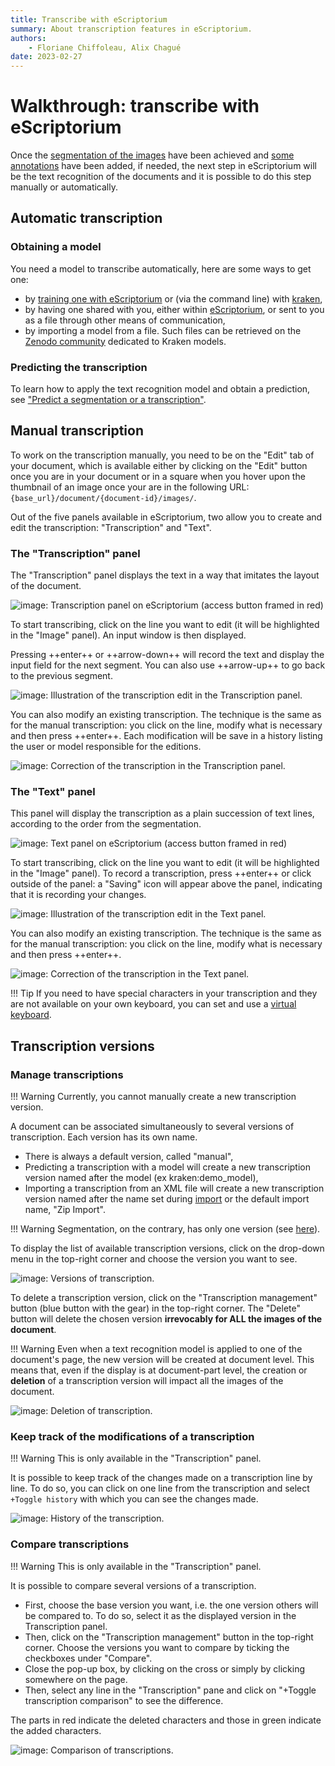 ```yaml
---
title: Transcribe with eScriptorium
summary: About transcription features in eScriptorium.
authors:
    - Floriane Chiffoleau, Alix Chagué
date: 2023-02-27
---
```


# Walkthrough: transcribe with eScriptorium

Once the [segmentation of the images](walkthrough_segment.md) have been achieved and [some annotations](walkthrough_annotate.md) have been added, if needed, the next step in eScriptorium will be the text recognition of the documents and it is possible to do this step manually or automatically.

## Automatic transcription

### Obtaining a model

You need a model to transcribe automatically, here are some ways to get one:  

- by [training one with eScriptorium](walkthrough_train.md) or (via the command line) with [kraken](https://kraken.re),
- by having one shared with you, either within [eScriptorium](walkthrough_collaborate.md#share-a-model), or sent to you as a file through other means of communication,
- by importing a model from a file. Such files can be retrieved on the [Zenodo community](https://zenodo.org/communities/ocr_models/) dedicated to Kraken models.

### Predicting the transcription

To learn how to apply the text recognition model and obtain a prediction, see ["Predict a segmentation or a transcription"](walkthrough_predict.md).  

## Manual transcription

To work on the transcription manually, you need to be on the "Edit" tab of your document, which is available either by clicking on the "Edit" button once you are in your document or in a square when you hover upon the thumbnail of an image once your are in the following URL: `{base_url}/document/{document-id}/images/`.

Out of the five panels available in eScriptorium, two allow you to create and edit the transcription: "Transcription" and "Text".

### The "Transcription" panel

The "Transcription" panel displays the text in a way that imitates the layout of the document.  

![image: Transcription panel on eScriptorium (access button framed in red)](img/transcribe/transcription_panel.png "Transcription panel on eScriptorium (access button framed in red)")  

To start transcribing, click on the line you want to edit (it will be highlighted in the "Image" panel). An input window is then displayed.  

Pressing ++enter++ or ++arrow-down++ will record the text and display the input field for the next segment. You can also use ++arrow-up++ to go back to the previous segment.  

![image: Illustration of the transcription edit in the Transcription panel.](img/transcribe/by_hand.gif "Illustration of the transcription edit in the Transcription panel")

You can also modify an existing transcription. The technique is the same as for the manual transcription: you click on the line, modify what is necessary and then press ++enter++. Each modification will be save in a history listing the user or model responsible for the editions.

![image: Correction of the transcription in the Transcription panel.](img/transcribe/correction.gif "Correction of the transcription in the Transcription panel")

### The "Text" panel

This panel will display the transcription as a plain succession of text lines, according to the order from the segmentation.

![image: Text panel on eScriptorium (access button framed in red)](img/transcribe/text_panel.png "Text panel on eScriptorium (access button framed in red)")

To start transcribing, click on the line you want to edit (it will be highlighted in the "Image" panel). To record a transcription, press ++enter++ or click outside of the panel: a "Saving" icon will appear above the panel, indicating that it is recording your changes.

![image: Illustration of the transcription edit in the Text panel.](img/transcribe/by_hand_2.gif "Illustration of the transcription edit in the Text panel")

You can also modify  an existing transcription. The technique is the same as for the manual transcription: you click on the line, modify what is necessary and then press ++enter++.

![image: Correction of the transcription in the Text panel.](img/transcribe/correction_2.gif "Correction of the transcription in the Text panel")
  
!!! Tip
    If you need to have special characters in your transcription and they are not available on your own keyboard, you can set and use a [virtual keyboard](walkthrough_virtual_keyboard.md).

## Transcription versions

### Manage transcriptions

!!! Warning
    Currently, you cannot manually create a new transcription version.

A document can be associated simultaneously to several versions of transcription. Each version has its own name.  

- There is always a default version, called "manual",
- Predicting a transcription with a model will create a new transcription version named after the model (ex kraken:demo_model),
- Importing a transcription from an XML file will create a new transcription version named after the name set during [import](walkthrough_import.md) or the default import name, "Zip Import".

!!! Warning
    Segmentation, on the contrary, has only one version (see [here](walkthrough_segment.md)).

To display the list of available transcription versions, click on the drop-down menu in the top-right corner and choose the version you want to see.

![image: Versions of transcription.](img/transcribe/transcription_version.gif "Versions of transcription")

To delete a transcription version, click on the "Transcription management" button (blue button with the gear) in the top-right corner. The "Delete" button will delete the chosen version **irrevocably for ALL the images of the document**.

!!! Warning
    Even when a text recognition model is applied to one of the document's page, the new version will be created at document level. This means that, even if the display is at document-part level, the creation or **deletion** of a transcription version will impact all the images of the document.

![image: Deletion of transcription.](img/transcribe/delete_version.gif "Deletion of transcription")

### Keep track of the modifications of a transcription

!!! Warning
    This is only available in the "Transcription" panel.

It is possible to keep track of the changes made on a transcription line by line. To do so, you can click on one line from the transcription and select `+Toggle history` with which you can see the changes made.

![image: History of the transcription.](img/transcribe/toggle_history.gif "History of the transcription")

### Compare transcriptions

!!! Warning
    This is only available in the "Transcription" panel.

It is possible to compare several versions of a transcription.  

- First, choose the base version you want, i.e. the one version others will be compared to. To do so, select it as the displayed version in the Transcription panel.  
- Then, click on the "Transcription management" button in the top-right corner. Choose the versions you want to compare by ticking the checkboxes under "Compare".
- Close the pop-up box, by clicking on the cross or simply by clicking somewhere on the page.  
- Then, select any line in the "Transcription" pane and click on "+Toggle transcription comparison" to see the difference.  

The parts in red indicate the deleted characters and those in green indicate the added characters.

![image: Comparison of transcriptions.](img/transcribe/transcription_comparison.gif "Comparison of transcriptions")
